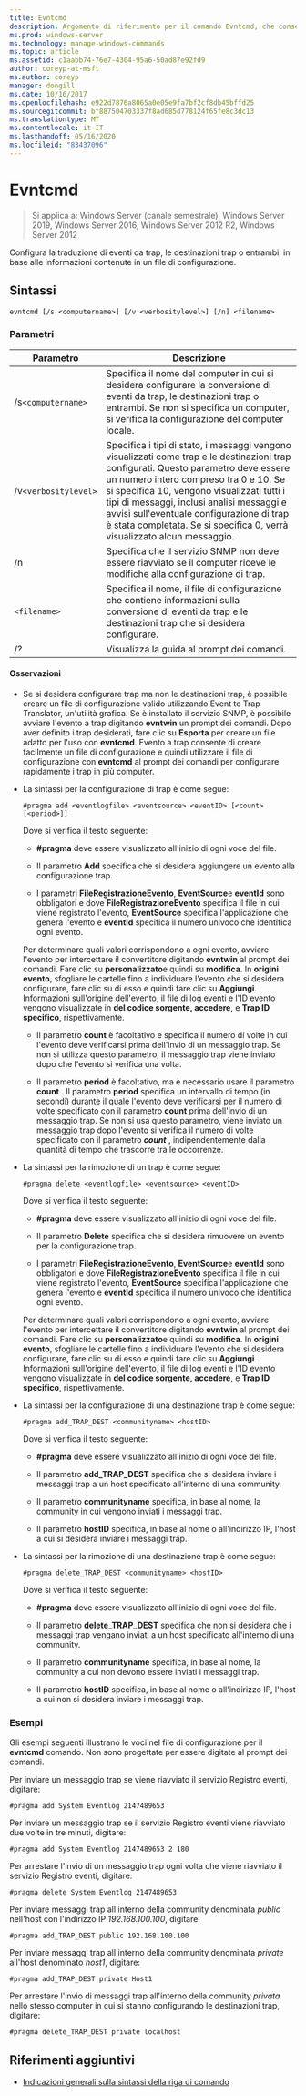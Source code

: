```yaml
---
title: Evntcmd
description: Argomento di riferimento per il comando Evntcmd, che consente di configurare la conversione degli eventi in trap, destinazioni trap o entrambi in base alle informazioni contenute in un file di configurazione.
ms.prod: windows-server
ms.technology: manage-windows-commands
ms.topic: article
ms.assetid: c1aabb74-76e7-4304-95a6-50ad87e92fd9
author: coreyp-at-msft
ms.author: coreyp
manager: dongill
ms.date: 10/16/2017
ms.openlocfilehash: e922d7876a8065a0e05e9fa7bf2cf8db45bffd25
ms.sourcegitcommit: bf887504703337f8ad685d778124f65fe8c3dc13
ms.translationtype: MT
ms.contentlocale: it-IT
ms.lasthandoff: 05/16/2020
ms.locfileid: "83437096"
---
```

# <a name="evntcmd"></a>Evntcmd

> Si applica a: Windows Server (canale semestrale), Windows Server 2019, Windows Server 2016, Windows Server 2012 R2, Windows Server 2012

Configura la traduzione di eventi da trap, le destinazioni trap o entrambi, in base alle informazioni contenute in un file di configurazione.

## <a name="syntax"></a>Sintassi

```
evntcmd [/s <computername>] [/v <verbositylevel>] [/n] <filename>
```

### <a name="parameters"></a>Parametri

| Parametro | Descrizione |
| --------- | ----------- |
| /s`<computername>` | Specifica il nome del computer in cui si desidera configurare la conversione di eventi da trap, le destinazioni trap o entrambi. Se non si specifica un computer, si verifica la configurazione del computer locale. |
| /v`<verbositylevel>` | Specifica i tipi di stato, i messaggi vengono visualizzati come trap e le destinazioni trap configurati. Questo parametro deve essere un numero intero compreso tra 0 e 10. Se si specifica 10, vengono visualizzati tutti i tipi di messaggi, inclusi analisi messaggi e avvisi sull'eventuale configurazione di trap è stata completata. Se si specifica 0, verrà visualizzato alcun messaggio. |
| /n | Specifica che il servizio SNMP non deve essere riavviato se il computer riceve le modifiche alla configurazione di trap. |
| `<filename>` | Specifica il nome, il file di configurazione che contiene informazioni sulla conversione di eventi da trap e le destinazioni trap che si desidera configurare. |
| /? | Visualizza la guida al prompt dei comandi. |

#### <a name="remarks"></a>Osservazioni

- Se si desidera configurare trap ma non le destinazioni trap, è possibile creare un file di configurazione valido utilizzando Event to Trap Translator, un'utilità grafica. Se è installato il servizio SNMP, è possibile avviare l'evento a trap digitando **evntwin** un prompt dei comandi. Dopo aver definito i trap desiderati, fare clic su **Esporta** per creare un file adatto per l'uso con **evntcmd**. Evento a trap consente di creare facilmente un file di configurazione e quindi utilizzare il file di configurazione con **evntcmd** al prompt dei comandi per configurare rapidamente i trap in più computer.

- La sintassi per la configurazione di trap è come segue:

  ```
  #pragma add <eventlogfile> <eventsource> <eventID> [<count> [<period>]]
  ```

  Dove si verifica il testo seguente:

    - **#pragma** deve essere visualizzato all'inizio di ogni voce del file.

    - Il parametro **Add** specifica che si desidera aggiungere un evento alla configurazione trap.

    - I parametri **FileRegistrazioneEvento**, **EventSource**e **eventId** sono obbligatori e dove **FileRegistrazioneEvento** specifica il file in cui viene registrato l'evento, **EventSource** specifica l'applicazione che genera l'evento e **eventId** specifica il numero univoco che identifica ogni evento.

    Per determinare quali valori corrispondono a ogni evento, avviare l'evento per intercettare il convertitore digitando **evntwin** al prompt dei comandi. Fare clic su **personalizzato**e quindi su **modifica**. In **origini evento**, sfogliare le cartelle fino a individuare l'evento che si desidera configurare, fare clic su di esso e quindi fare clic su **Aggiungi**. Informazioni sull'origine dell'evento, il file di log eventi e l'ID evento vengono visualizzate in **del codice sorgente, accedere**, e **Trap ID specifico**, rispettivamente.

    - Il parametro **count** è facoltativo e specifica il numero di volte in cui l'evento deve verificarsi prima dell'invio di un messaggio trap. Se non si utilizza questo parametro, il messaggio trap viene inviato dopo che l'evento si verifica una volta.

    - Il parametro **period** è facoltativo, ma è necessario usare il parametro **count** . Il parametro **period** specifica un intervallo di tempo (in secondi) durante il quale l'evento deve verificarsi per il numero di volte specificato con il parametro **count** prima dell'invio di un messaggio trap. Se non si usa questo parametro, viene inviato un messaggio trap dopo l'evento si verifica il numero di volte specificato con il parametro ***count*** , indipendentemente dalla quantità di tempo che trascorre tra le occorrenze.

- La sintassi per la rimozione di un trap è come segue:

  ```
  #pragma delete <eventlogfile> <eventsource> <eventID>
  ```

  Dove si verifica il testo seguente:

    - **#pragma** deve essere visualizzato all'inizio di ogni voce del file.

    - Il parametro **Delete** specifica che si desidera rimuovere un evento per la configurazione trap.

    - I parametri **FileRegistrazioneEvento**, **EventSource**e **eventId** sono obbligatori e dove **FileRegistrazioneEvento** specifica il file in cui viene registrato l'evento, **EventSource** specifica l'applicazione che genera l'evento e **eventId** specifica il numero univoco che identifica ogni evento.

    Per determinare quali valori corrispondono a ogni evento, avviare l'evento per intercettare il convertitore digitando **evntwin** al prompt dei comandi. Fare clic su **personalizzato**e quindi su **modifica**. In **origini evento**, sfogliare le cartelle fino a individuare l'evento che si desidera configurare, fare clic su di esso e quindi fare clic su **Aggiungi**. Informazioni sull'origine dell'evento, il file di log eventi e l'ID evento vengono visualizzate in **del codice sorgente, accedere**, e **Trap ID specifico**, rispettivamente.

- La sintassi per la configurazione di una destinazione trap è come segue:

  ```
  #pragma add_TRAP_DEST <communityname> <hostID>
  ```

  Dove si verifica il testo seguente:

    - **#pragma** deve essere visualizzato all'inizio di ogni voce del file.

    - Il parametro **add_TRAP_DEST** specifica che si desidera inviare i messaggi trap a un host specificato all'interno di una community.

    - Il parametro **communityname** specifica, in base al nome, la community in cui vengono inviati i messaggi trap.

    - Il parametro **hostID** specifica, in base al nome o all'indirizzo IP, l'host a cui si desidera inviare i messaggi trap.

- La sintassi per la rimozione di una destinazione trap è come segue:

  ```
  #pragma delete_TRAP_DEST <communityname> <hostID>
  ```

  Dove si verifica il testo seguente:

    - **#pragma** deve essere visualizzato all'inizio di ogni voce del file.

    - Il parametro **delete_TRAP_DEST** specifica che non si desidera che i messaggi trap vengano inviati a un host specificato all'interno di una community.

    - Il parametro **communityname** specifica, in base al nome, la community a cui non devono essere inviati i messaggi trap.

    - Il parametro **hostID** specifica, in base al nome o all'indirizzo IP, l'host a cui non si desidera inviare i messaggi trap.

### <a name="examples"></a>Esempi

Gli esempi seguenti illustrano le voci nel file di configurazione per il **evntcmd** comando. Non sono progettate per essere digitate al prompt dei comandi.

Per inviare un messaggio trap se viene riavviato il servizio Registro eventi, digitare:

```
#pragma add System Eventlog 2147489653
```

Per inviare un messaggio trap se il servizio Registro eventi viene riavviato due volte in tre minuti, digitare:

```
#pragma add System Eventlog 2147489653 2 180
```

Per arrestare l'invio di un messaggio trap ogni volta che viene riavviato il servizio Registro eventi, digitare:

```
#pragma delete System Eventlog 2147489653
```

Per inviare messaggi trap all'interno della community denominata *public* nell'host con l'indirizzo IP *192.168.100.100*, digitare:

```
#pragma add_TRAP_DEST public 192.168.100.100
```

Per inviare messaggi trap all'interno della community denominata *private* all'host denominato *host1*, digitare:

```
#pragma add_TRAP_DEST private Host1
```

Per arrestare l'invio di messaggi trap all'interno della community *privata* nello stesso computer in cui si stanno configurando le destinazioni trap, digitare:

```
#pragma delete_TRAP_DEST private localhost
```

## <a name="additional-references"></a>Riferimenti aggiuntivi

- [Indicazioni generali sulla sintassi della riga di comando](command-line-syntax-key.md)
